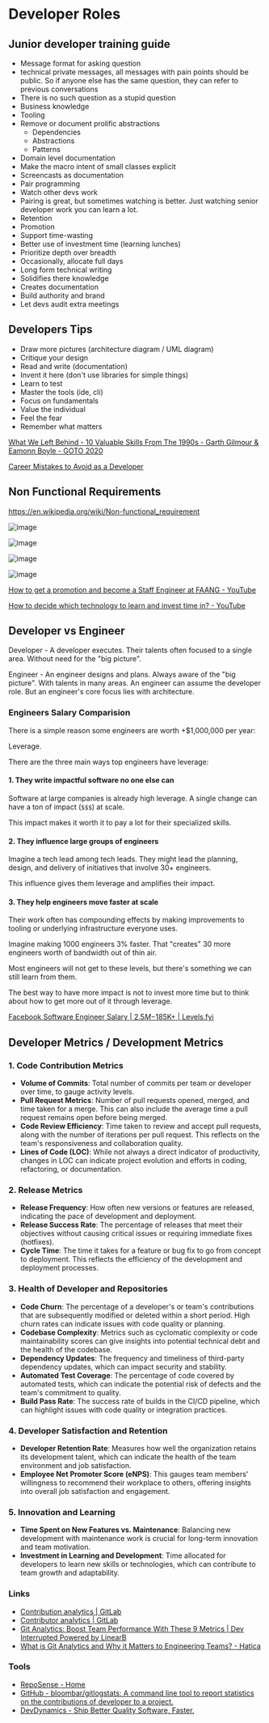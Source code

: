 # Developer Roles

## Junior developer training guide

- Message format for asking question
- technical private messages, all messages with pain points should be public. So if anyone else has the same question, they can refer to previous conversations
- There is no such question as a stupid question
- Business knowledge
- Tooling
- Remove or document prolific abstractions
    - Dependencies
    - Abstractions
    - Patterns
- Domain level documentation
- Make the macro intent of small classes explicit
- Screencasts as documentation
- Pair programming
- Watch other devs work
- Pairing is great, but sometimes watching is better. Just watching senior developer work you can learn a lot.
- Retention
- Promotion
- Support time-wasting
- Better use of investment time (learning lunches)
- Prioritize depth over breadth
- Occasionally, allocate full days
- Long form technical writing
- Solidifies there knowledge
- Creates documentation
- Build authority and brand
- Let devs audit extra meetings

## Developers Tips

- Draw more pictures (architecture diagram / UML diagram)
- Critique your design
- Read and write (documentation)
- Invent it here (don't use libraries for simple things)
- Learn to test
- Master the tools (ide, cli)
- Focus on fundamentals
- Value the individual
- Feel the fear
- Remember what matters

[What We Left Behind - 10 Valuable Skills From The 1990s - Garth Gilmour & Eamonn Boyle - GOTO 2020](https://www.youtube.com/watch?v=DrBPXSiUWbI)

[Career Mistakes to Avoid as a Developer](https://www.freecodecamp.org/news/career-mistakes-to-avoid-as-a-dev/)

## Non Functional Requirements

https://en.wikipedia.org/wiki/Non-functional_requirement

![image](../../media/Software-Coding-Development-Engineering-image5.jpg)

![image](../../media/Software-Coding-Development-Engineering-image6.jpg)

![image](../../media/Software-Coding-Development-Engineering-image7.jpg)

![image](../../media/Software-Coding-Development-Engineering-image8.jpg)

[How to get a promotion and become a Staff Engineer at FAANG - YouTube](https://www.youtube.com/watch?v=NJjJctW-K0g)

[How to decide which technology to learn and invest time in? - YouTube](https://www.youtube.com/watch?v=z8m_iKCPTaQ)

## Developer vs Engineer

Developer - A developer executes. Their talents often focused to a single area. Without need for the "big picture".

Engineer - An engineer designs and plans. Always aware of the "big picture". With talents in many areas. An engineer can assume the developer role. But an engineer's core focus lies with architecture.

### Engineers Salary Comparision

There is a simple reason some engineers are worth +$1,000,000 per year:

Leverage.

There are the three main ways top engineers have leverage:

#### 1. They write impactful software no one else can

Software at large companies is already high leverage. A single change can have a ton of impact (`$$$`) at scale.

This impact makes it worth it to pay a lot for their specialized skills.

#### 2. They influence large groups of engineers

Imagine a tech lead among tech leads. They might lead the planning, design, and delivery of initiatives that involve 30+ engineers.

This influence gives them leverage and amplifies their impact.

#### 3. They help engineers move faster at scale

Their work often has compounding effects by making improvements to tooling or underlying infrastructure everyone uses.

Imagine making 1000 engineers 3% faster. That "creates" 30 more engineers worth of bandwidth out of thin air.

Most engineers will not get to these levels, but there's something we can still learn from them.

The best way to have more impact is not to invest more time but to think about how to get more out of it through leverage.

[Facebook Software Engineer Salary | $2.5M-$185K+ | Levels.fyi](https://www.levels.fyi/companies/facebook/salaries/software-engineer)

## Developer Metrics / Development Metrics

### 1. Code Contribution Metrics

- **Volume of Commits**: Total number of commits per team or developer over time, to gauge activity levels.
- **Pull Request Metrics**: Number of pull requests opened, merged, and time taken for a merge. This can also include the average time a pull request remains open before being merged.
- **Code Review Efficiency**: Time taken to review and accept pull requests, along with the number of iterations per pull request. This reflects on the team's responsiveness and collaboration quality.
- **Lines of Code (LOC)**: While not always a direct indicator of productivity, changes in LOC can indicate project evolution and efforts in coding, refactoring, or documentation.

### 2. Release Metrics

- **Release Frequency**: How often new versions or features are released, indicating the pace of development and deployment.
- **Release Success Rate**: The percentage of releases that meet their objectives without causing critical issues or requiring immediate fixes (hotfixes).
- **Cycle Time**: The time it takes for a feature or bug fix to go from concept to deployment. This reflects the efficiency of the development and deployment processes.

### 3. Health of Developer and Repositories

- **Code Churn**: The percentage of a developer's or team's contributions that are subsequently modified or deleted within a short period. High churn rates can indicate issues with code quality or planning.
- **Codebase Complexity**: Metrics such as cyclomatic complexity or code maintainability scores can give insights into potential technical debt and the health of the codebase.
- **Dependency Updates**: The frequency and timeliness of third-party dependency updates, which can impact security and stability.
- **Automated Test Coverage**: The percentage of code covered by automated tests, which can indicate the potential risk of defects and the team's commitment to quality.
- **Build Pass Rate**: The success rate of builds in the CI/CD pipeline, which can highlight issues with code quality or integration practices.

### 4. Developer Satisfaction and Retention

- **Developer Retention Rate**: Measures how well the organization retains its development talent, which can indicate the health of the team environment and job satisfaction.
- **Employee Net Promoter Score (eNPS)**: This gauges team members' willingness to recommend their workplace to others, offering insights into overall job satisfaction and engagement.

### 5. Innovation and Learning

- **Time Spent on New Features vs. Maintenance**: Balancing new development with maintenance work is crucial for long-term innovation and team motivation.
- **Investment in Learning and Development**: Time allocated for developers to learn new skills or technologies, which can contribute to team growth and adaptability.

### Links

- [Contribution analytics | GitLab](https://docs.gitlab.com/ee/user/group/contribution_analytics/)
- [Contributor analytics | GitLab](https://docs.gitlab.com/ee/user/analytics/contributor_analytics.html)
- [Git Analytics: Boost Team Performance With These 9 Metrics | Dev Interrupted Powered by LinearB](https://linearb.io/blog/git-analytics)
- [What is Git Analytics and Why it Matters to Engineering Teams? - Hatica](https://www.hatica.io/blog/engineering-teams-and-git-analytics/)

### Tools

- [RepoSense - Home](https://reposense.org/)
- [GitHub - bloombar/gitlogstats: A command line tool to report statistics on the contributions of developer to a project.](https://github.com/bloombar/gitlogstats)
- [DevDynamics - Ship Better Quality Software, Faster.](https://devdynamics.ai/)
